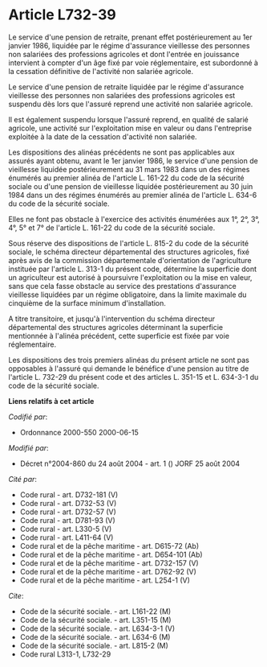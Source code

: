 # Article L732-39

Le service d'une pension de retraite, prenant effet postérieurement au 1er janvier 1986, liquidée par le régime d'assurance
vieillesse des personnes non salariées des professions agricoles et dont l'entrée en jouissance intervient à compter d'un âge
fixé par voie réglementaire, est subordonné à la cessation définitive de l'activité non salariée agricole.

Le service d'une pension de retraite liquidée par le régime d'assurance vieillesse des personnes non salariées des
professions agricoles est suspendu dès lors que l'assuré reprend une activité non salariée agricole.

Il est également suspendu lorsque l'assuré reprend, en qualité de salarié agricole, une activité sur l'exploitation mise en
valeur ou dans l'entreprise exploitée à la date de la cessation d'activité non salariée.

Les dispositions des alinéas précédents ne sont pas applicables aux assurés ayant obtenu, avant le 1er janvier 1986, le
service d'une pension de vieillesse liquidée postérieurement au 31 mars 1983 dans un des régimes énumérés au premier alinéa
de l'article L. 161-22 du code de la sécurité sociale ou d'une pension de vieillesse liquidée postérieurement au 30 juin 1984
dans un des régimes énumérés au premier alinéa de l'article L. 634-6 du code de la sécurité sociale.

Elles ne font pas obstacle à l'exercice des activités énumérées aux 1°, 2°, 3°, 4°, 5° et 7° de l'article L. 161-22 du code
de la sécurité sociale.

Sous réserve des dispositions de l'article L. 815-2 du code de la sécurité sociale, le schéma directeur départemental des
structures agricoles, fixé après avis de la commission départementale d'orientation de l'agriculture instituée par l'article
L. 313-1 du présent code, détermine la superficie dont un agriculteur est autorisé à poursuivre l'exploitation ou la mise en
valeur, sans que cela fasse obstacle au service des prestations d'assurance vieillesse liquidées par un régime obligatoire,
dans la limite maximale du cinquième de la surface minimum d'installation.

A titre transitoire, et jusqu'à l'intervention du schéma directeur départemental des structures agricoles déterminant la
superficie mentionnée à l'alinéa précédent, cette superficie est fixée par voie réglementaire.

Les dispositions des trois premiers alinéas du présent article ne sont pas opposables à l'assuré qui demande le bénéfice
d'une pension au titre de l'article L. 732-29 du présent code et des articles L. 351-15 et L. 634-3-1 du code de la sécurité
sociale.

**Liens relatifs à cet article**

_Codifié par_:

  - Ordonnance 2000-550 2000-06-15

_Modifié par_:

  - Décret n°2004-860 du 24 août 2004 - art. 1 () JORF 25 août 2004

_Cité par_:

  - Code rural - art. D732-181 (V)
  - Code rural - art. D732-53 (V)
  - Code rural - art. D732-57 (V)
  - Code rural - art. D781-93 (V)
  - Code rural - art. L330-5 (V)
  - Code rural - art. L411-64 (V)
  - Code rural et de la pêche maritime - art. D615-72 (Ab)
  - Code rural et de la pêche maritime - art. D654-101 (Ab)
  - Code rural et de la pêche maritime - art. D732-157 (V)
  - Code rural et de la pêche maritime - art. D762-92 (V)
  - Code rural et de la pêche maritime - art. L254-1 (V)

_Cite_:

  - Code de la sécurité sociale. - art. L161-22 (M)
  - Code de la sécurité sociale. - art. L351-15 (M)
  - Code de la sécurité sociale. - art. L634-3-1 (V)
  - Code de la sécurité sociale. - art. L634-6 (M)
  - Code de la sécurité sociale. - art. L815-2 (M)
  - Code rural L313-1, L732-29
